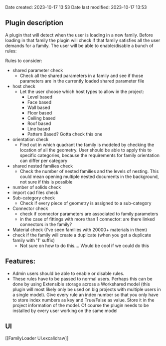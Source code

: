 Date created: 2023-10-17 13:53
Date last modified: 2023-10-17 13:53

## Plugin description
A plugin that will detect when the user is loading in a new family. Before loading in that family the plugin will check if that family satisfies all the user demands for a family. The user will be able to enable/disable a bunch of rules:

Rules to consider:
- shared parameter check
	- Check all the shared parameters in a family and see if those parameters are in the currently loaded shared parameter file
- host check
	- Let the user choose which host types to allow in the project:
		- Level based
		- Face based
		- Wall based
		- Floor based
		- Ceiling based
		- Roof based
		- Line based
		- Pattern Based? Gotta check this one
- orientation check
	- Find out in which quadrant the family is modeled by checking the location of all the geometry. User should be able to apply this to specific categories, because the requirements for family orientation can differ per category
- shared nested families check
	- Check the number of nested families and the levels of nesting. This could mean opening multiple nested documents in the background, not sure if this is possible
- number of solids check
- import cad files check
- Sub-category check
	- Check if every piece of geometry is assigned to a sub-category
- Connector check
	- check if connector parameters are associated to family parameters
	- in the case of fittings with more than 1 connector: are there linked connectors in the family?
- Material check (I've seen families with 20000+ materials in them)
- check if the family will create a duplicate (when you get a duplicate family with '1' suffix)
	- Not sure on how to do this.... Would be cool if we could do this

## Features:
- Admin users should be able to enable or disable rules.
- These rules have to be passed to normal users. Perhaps this can be done by using Extensible storage across a Workshared model (this plugin will most likely only be used on big projects with multiple users in a single model). Give every rule an index number so that you only have to store index numbers as key and True/False as value. Store it in the project information of the model. Of course the plugin needs to be installed by every user working on the same model

## UI
[[FamilyLoader UI.excalidraw]] 